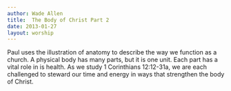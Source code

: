 ```yaml
--- 
author: Wade Allen 
title:  The Body of Christ Part 2
date: 2013-01-27 
layout: worship 
---
```


Paul uses the illustration of anatomy to describe the way we function as a church. A physical body has many parts, but it is one unit. Each part has a vital role in is health. As we study 1 Corinthians 12:12-31a, we are each challenged to steward our time and energy in ways that strengthen the body of Christ.
